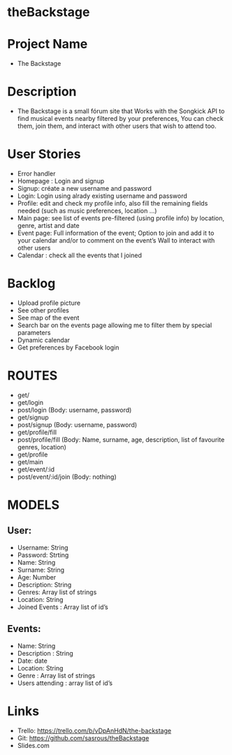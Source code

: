 # theBackstage

#	Project Name
- The Backstage 
#	Description
- The Backstage is a small fórum site that Works with the Songkick API to find musical events nearby filtered by your preferences, You can check them, join them, and interact with other users that wish to attend too.
#	User Stories
-	Error handler 
-	Homepage : Login and signup 
-	Signup: créate a new username and password 
-	Login: Login using alrady existing username and password 
-	Profile: edit and check my profile info, also fill the remaining fields needed (such as music preferences, location …) 
-	Main page: see list of events  pre-filtered (using profile info) by location, genre, artist and date
-	Event page: Full information of the event; Option to join and add it to your calendar and/or to comment on the event’s Wall to interact with other users 
-	Calendar : check all the events that I joined 
#	Backlog
-	Upload profile picture
-	See other profiles 
-	See map of the event 
-	Search bar on the events page allowing me to filter them by special parameters 
-	Dynamic calendar 
-	Get preferences by Facebook login 

#	ROUTES
-	get/ 
-	get/login
-	post/login (Body: username, password) 
-	get/signup
-	post/signup (Body: username, password)
-	get/profile/fill
-	post/profile/fill (Body: Name, surname, age, description, list of favourite genres, location)
-	get/profile
-	get/main 
-	get/event/:id
-	post/event/:id/join (Body: nothing) 

#	MODELS
## User: 
-	Username: String 
-	Password: Strting
-	Name: String
-	Surname: String
-	Age: Number
-	Description: String
-	Genres: Array list of strings
-	Location: String
-	Joined Events : Array list of id’s
## Events: 
-	Name: String
-	Description : String 
-	Date: date
-	Location: String 
-	Genre : Array list of strings 
-	Users attending : array list of id’s

# Links
-	Trello: https://trello.com/b/vDpAnHdN/the-backstage
-	Git: https://github.com/sasrous/theBackstage
-	Slides.com
